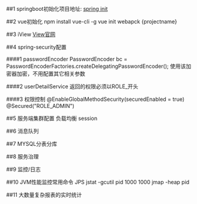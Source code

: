 ##1 springboot初始化项目地址:
	[spring init](https://start.spring.io/)

##2 vue初始化
	npm install vue-cli -g
	vue init webapck {projectname}

##3 iView
	[View官网](https://www.iviewui.com/docs/guide/install)

##4 spring-security配置

####1 passwordEncoder
	PasswordEncoder bc = PasswordEncoderFactories.createDelegatingPasswordEncoder();
	使用该加密器加密，不用配置其它相关参数

####2 userDetailService
	返回的权限必须以ROLE_开头

####3 权限控制
	@EnableGlobalMethodSecurity(securedEnabled = true)
	@Secured("ROLE_ADMIN")

##5 服务端集群配置
	负载均衡
	session

##6 消息队列
	
##7 MYSQL分表分库

##8 服务治理

##9 监控/日志

##10 JVM性能监控常用命令
	JPS
	jstat -gcutil pid 1000 1000
	jmap -heap pid

##11 大数量复杂报表的实时统计

